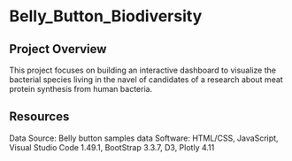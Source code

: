 # Belly_Button_Biodiversity

## Project Overview
This project focuses on building an interactive dashboard to visualize the bacterial species living in the navel of candidates of a research about meat protein synthesis from human bacteria.

## Resources
Data Source: Belly button samples data
Software: HTML/CSS, JavaScript, Visual Studio Code 1.49.1, BootStrap 3.3.7, D3, Plotly 4.11

